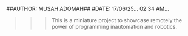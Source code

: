 ##AUTHOR: MUSAH ADOMAH##
#DATE: 17/06/25... 02:34 AM...

>>> This is a miniature project to showcase remotely the power of programming inautomation and robotics.
